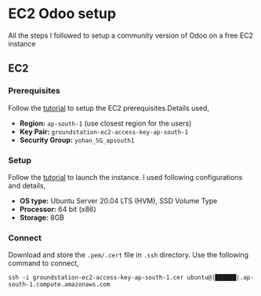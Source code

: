 # EC2 Odoo setup
All the steps I followed to setup a community version of Odoo on a free EC2 instance

## EC2
### Prerequisites
Follow the [tutorial](https://docs.aws.amazon.com/AWSEC2/latest/UserGuide/get-set-up-for-amazon-ec2.html) to setup the EC2 prerequisites.Details used,
 - **Region:** `ap-south-1` (use closest region for the users)
 - **Key Pair:** `groundstation-ec2-access-key-ap-south-1`
 - **Security Group:** `yohan_SG_apsouth1`

### Setup
Follow the [tutorial](https://docs.aws.amazon.com/AWSEC2/latest/UserGuide/EC2_GetStarted.html) to launch the instance. I used following configurations and details,
 - **OS type:** Ubuntu Server 20.04 LTS (HVM), SSD Volume Type
 - **Processor:** 64 bit (x86)
 - **Storage:** 8GB

### Connect
Download and store the `.pem/.cert` file in `.ssh` directory. Use the following command to connect,

`ssh -i groundstation-ec2-access-key-ap-south-1.cer ubuntu@|██████|.ap-south-1.compute.amazonaws.com`
